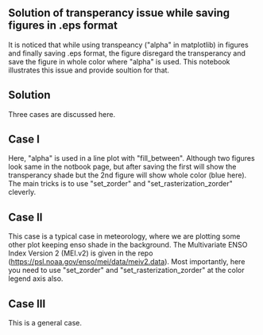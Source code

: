 ## Solution of transperancy issue while saving figures in .eps format ##
It is noticed that while using transpeancy ("alpha" in matplotlib) in figures and finally saving .eps format, the figure disregard the transperancy and save the figure in whole color where "alpha" is used. This notebook illustrates this issue and provide soultion for that.
## Solution ##
Three cases are discussed here.
## Case I ##
Here, "alpha" is used in a line plot with "fill_between". Although two figures look same in the notbook page, but after saving the first will show the transperancy shade but the 2nd figure will show whole color (blue here). The main tricks is to use "set_zorder" and "set_rasterization_zorder" cleverly.
## Case II ##
This case is a typical case in meteorology, where we are plotting some other plot keeping enso shade in the background. The Multivariate ENSO Index Version 2 (MEI.v2) is given in the repo (https://psl.noaa.gov/enso/mei/data/meiv2.data). Most importantly, here you need to use "set_zorder" and "set_rasterization_zorder" at the color legend axis also.
## Case III ##
This is a general case.
